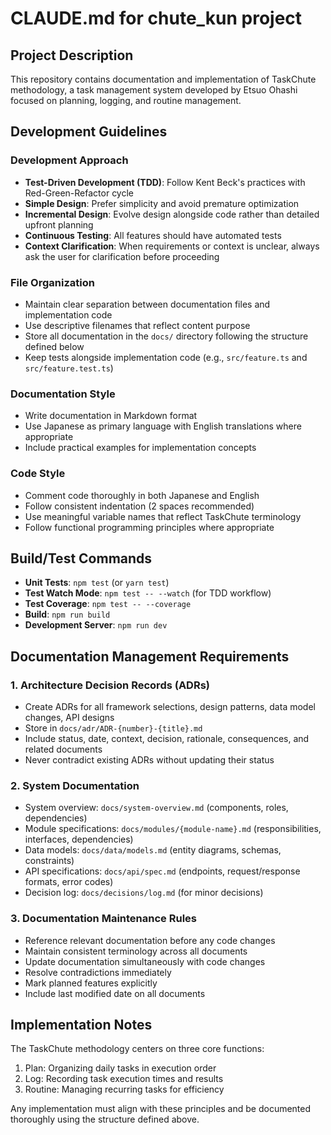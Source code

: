 # CLAUDE.md for chute_kun project

## Project Description
This repository contains documentation and implementation of TaskChute methodology, a task management system developed by Etsuo Ohashi focused on planning, logging, and routine management.

## Development Guidelines

### Development Approach
- **Test-Driven Development (TDD)**: Follow Kent Beck's practices with Red-Green-Refactor cycle
- **Simple Design**: Prefer simplicity and avoid premature optimization 
- **Incremental Design**: Evolve design alongside code rather than detailed upfront planning
- **Continuous Testing**: All features should have automated tests
- **Context Clarification**: When requirements or context is unclear, always ask the user for clarification before proceeding

### File Organization
- Maintain clear separation between documentation files and implementation code
- Use descriptive filenames that reflect content purpose
- Store all documentation in the `docs/` directory following the structure defined below
- Keep tests alongside implementation code (e.g., `src/feature.ts` and `src/feature.test.ts`)

### Documentation Style
- Write documentation in Markdown format
- Use Japanese as primary language with English translations where appropriate
- Include practical examples for implementation concepts

### Code Style
- Comment code thoroughly in both Japanese and English
- Follow consistent indentation (2 spaces recommended)
- Use meaningful variable names that reflect TaskChute terminology
- Follow functional programming principles where appropriate

## Build/Test Commands
- **Unit Tests**: `npm test` (or `yarn test`)
- **Test Watch Mode**: `npm test -- --watch` (for TDD workflow)
- **Test Coverage**: `npm test -- --coverage`
- **Build**: `npm run build`
- **Development Server**: `npm run dev`

## Documentation Management Requirements

### 1. Architecture Decision Records (ADRs)
- Create ADRs for all framework selections, design patterns, data model changes, API designs
- Store in `docs/adr/ADR-{number}-{title}.md`
- Include status, date, context, decision, rationale, consequences, and related documents
- Never contradict existing ADRs without updating their status

### 2. System Documentation
- System overview: `docs/system-overview.md` (components, roles, dependencies)
- Module specifications: `docs/modules/{module-name}.md` (responsibilities, interfaces, dependencies)
- Data models: `docs/data/models.md` (entity diagrams, schemas, constraints)
- API specifications: `docs/api/spec.md` (endpoints, request/response formats, error codes)
- Decision log: `docs/decisions/log.md` (for minor decisions)

### 3. Documentation Maintenance Rules
- Reference relevant documentation before any code changes
- Maintain consistent terminology across all documents
- Update documentation simultaneously with code changes
- Resolve contradictions immediately
- Mark planned features explicitly
- Include last modified date on all documents

## Implementation Notes
The TaskChute methodology centers on three core functions:
1. Plan: Organizing daily tasks in execution order
2. Log: Recording task execution times and results
3. Routine: Managing recurring tasks for efficiency

Any implementation must align with these principles and be documented thoroughly using the structure defined above.